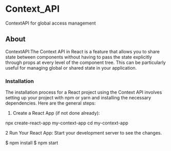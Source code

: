 # Context_API
ContextAPI for global access management

## About
ContextAPI:The Context API in React is a feature that allows you to share state between components without having to pass the state explicitly through props at every 
level of the component tree. This can be particularly useful for managing global or shared state in your application.


### Installation

The installation process for a React project using the Context API involves setting up your project with npm or yarn and installing the necessary dependencies. Here are the general steps:

1. Create a React App (if not done already):

npx create-react-app my-context-app
cd my-context-app

2 Run Your React App:
Start your development server to see the changes.

$ npm install
$ npm start
